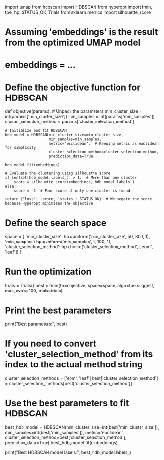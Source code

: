 import umap
from hdbscan import HDBSCAN
from hyperopt import fmin, tpe, hp, STATUS_OK, Trials
from sklearn.metrics import silhouette_score

# Assuming 'embeddings' is the result from the optimized UMAP model
# embeddings = ...

# Define the objective function for HDBSCAN
def objective(params):
    # Unpack the parameters
    min_cluster_size = int(params['min_cluster_size'])
    min_samples = int(params['min_samples'])
    cluster_selection_method = params['cluster_selection_method']
    
    # Initialize and fit HDBSCAN
    hdb_model = HDBSCAN(min_cluster_size=min_cluster_size, 
                        min_samples=min_samples, 
                        metric='euclidean',  # Keeping metric as euclidean for simplicity
                        cluster_selection_method=cluster_selection_method, 
                        prediction_data=True)
    
    hdb_model.fit(embeddings)
    
    # Evaluate the clustering using silhouette score
    if len(set(hdb_model.labels_)) > 1:  # More than one cluster
        score = silhouette_score(embeddings, hdb_model.labels_)
    else:
        score = -1  # Poor score if only one cluster is found
    
    return {'loss': -score, 'status': STATUS_OK}  # We negate the score because Hyperopt minimizes the objective

# Define the search space
space = {
    'min_cluster_size': hp.quniform('min_cluster_size', 50, 300, 1),
    'min_samples': hp.quniform('min_samples', 1, 100, 1),
    'cluster_selection_method': hp.choice('cluster_selection_method', ['eom', 'leaf'])
}

# Run the optimization
trials = Trials()
best = fmin(fn=objective, 
            space=space, 
            algo=tpe.suggest, 
            max_evals=100, 
            trials=trials)

# Print the best parameters
print("Best parameters:", best)

# If you need to convert 'cluster_selection_method' from its index to the actual method string
cluster_selection_methods = ['eom', 'leaf']
best['cluster_selection_method'] = cluster_selection_methods[best['cluster_selection_method']]

# Use the best parameters to fit HDBSCAN
best_hdb_model = HDBSCAN(min_cluster_size=int(best['min_cluster_size']), 
                         min_samples=int(best['min_samples']), 
                         metric='euclidean', 
                         cluster_selection_method=best['cluster_selection_method'], 
                         prediction_data=True)
best_hdb_model.fit(embeddings)

print("Best HDBSCAN model labels:", best_hdb_model.labels_)
